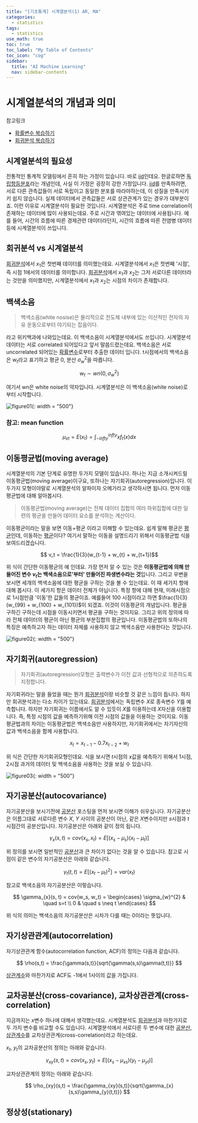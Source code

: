 ```yaml
---
title: "[기초통계] 시계열분석(1) AR, MA" 
categories:
  - statistics
tags:
  - statistics
use_math: true
toc: true
toc_label: "My Table of Contents"
toc_icon: "cog"
sidebar:
  title: "AI Machine Learning"
  nav: sidebar-contents
---
```


# 시계열분석의 개념과 의미

참고링크
* [확률변수 복습하기](https://losskatsu.github.io/statistics/random-variable/)
* [회귀분석 복습하기](https://losskatsu.github.io/statistics/simple-regression/)

## 시계열분석의 필요성

전통적인 통계적 모델링에서 흔히 하는 가정이 있습니다. 
바로 [iid](https://losskatsu.github.io/statistics/prob-distribution/)인데요. 
한글로하면 [독립항등분포](https://losskatsu.github.io/statistics/prob-distribution/)라는 개념인데, 
사실 이 가정은 굉장히 강한 가정입니다. 
[iid](https://losskatsu.github.io/statistics/prob-distribution/)를 만족하려면, 
서로 다른 관측값들이 서로 독립이고 동일한 분포를 따라야하는데, 이 성질을 만족시키키 쉽지 않습니다. 
실제 데이터에서 관측값들은 서로 상관관계가 있는 경우가 대부분이죠. 
이런 이유로 시계열분석이 필요한 것입니다. 
시계열분석은 주로 time correlation이 존재하는 데이터에 많이 사용되는데요. 
주로 시간과 엮여있는 데이터에 사용됩니다. 
예를 들어, 시간의 흐름에 따른 경제관련 데이터라던지, 
시간의 흐름에 따른 전염병 데이터 등에 시계열분석이 쓰입니다. 

## 회귀분석 vs 시계열분석

[회귀분석](https://losskatsu.github.io/statistics/simple-regression/)에서 $x_{1}$은 첫번째 데이터를 의미했는데요. 
시계열분석에서 $x_{1}$은 첫번째 '시점', 즉 시점 1에서의 데이터를 의미합니다. 
[회귀분석](https://losskatsu.github.io/statistics/simple-regression/)에서 $x_{1}$과 $x_{2}$는 그저 서로다른 데이터라는 것만을 의미했지만, 
시계열분석에서 $x_{1}$과 $x_{2}$는 시점의 차이가 존재합니다. 

## 백색소음

> 백색소음(white nosise)은 물리적으로 전도체 내부에 있는 이산적인 전자의 자유 운동으로부터 야기되는 잡음이다. 

라고 위키백과에 나와있는데요. 
이 백색소음이 시계열분석에서도 쓰입니다. 
시계열분석 데이터는 서로 correlated 되어있다고 앞서 말씀드렸는데요. 
백색소음은 서로 uncorrelated 되어있는 [확률변수](https://losskatsu.github.io/statistics/random-variable/)로부터 추출한 데이터 입니다. 
t시점에서의 백색소음은 $w_t$라고 표기하고 평균 0, 분산 $\sigma_{w}^{2}$을 따릅니다. 

$$ w_t \sim wn(0, \sigma_{w}^{2}) $$

여기서 wn은 white noise의 약자입니다. 
시계열분석은 이 백색소음(white noise)로부터 시작합니다. 

![figure01](){: width = "500"}

### 참고: mean function

$$ \mu_{xt} = E(x_t) = \int_{-infty}^{infty} xf_{t}(x) dx  $$

## 이동평균법(moving average)

시계열분석의 기본 단계로 유명한 두가지 모델이 있습니다. 
하나는 지금 소개시켜드릴 이동평균법(moving average)이구요, 또하나는 자기회귀(autoregression)입니다. 
이 두가지 모형이야말로 시계열분석의 알파이자 오메가라고 생각하시면 됩니다. 
먼저 이동평균법에 대해 알아봅시다.

> 이동평균법(moving average)는 전체 데이터 집합의 여러 하위집합에 대한 일련의 평균을 만들어 데이터 요소를 분석하는 계산이다. 

이동평균이라는 말을 보면 이동+평균 이라고 이해할 수 있는데요. 
쉽게 말해 평균은 [평균](https://losskatsu.github.io/statistics/mean-vairance/)인데, 이동하는 [평균](https://losskatsu.github.io/statistics/mean-vairance/)이다? 
여기서 말하는 이동을 설명드리기 위해서 이동평균법 식을 보여드리겠습니다. 

$$ v_t = \frac{1}{3}(w_{t-1} + w_{t} + w_{t+1})$$

위 식이 간단한 이동평균의 예 인데요. 
가장 먼저 알 수 있는 것은 **이동평균법에 의해 만들어진 변수 $v_t$는 백색소음으로'부터' 만들어진 파생변수라는 것**입니다. 
그리고 우변을 보시면 세개의 백색소음에 대한 평균을 구하는 것을 볼 수 있는데요. 
이 때 세가지 항에 대해 봅시다. 
이 세가지 항은 데이터 전체가 아닙니다. 특정 항에 대해 현재, 미래시점으로 1시점만큼 '이동'한 값들의 평균이죠. 
예를들어 100 시점이라고 하면 $\frac{1}{3}(w_{99} + w_{100} + w_{101})$이 되겠죠. 
이것이 이동평균의 개념입니다. 평균을 구하긴 구하는데 시점을 이동시키면서 평균을 구하는 것이지요. 
그리고 위의 정의에 따라 전체 데이터의 평균이 아닌 평균의 부분집합의 평균입니다. 
이동평균법의 또하나의 특징은 예측하고자 하는 데이터 자체를 사용하지 않고 백색소음만 사용한다는 것입니다.

![figure02](){: width = "500"}


## 자기회귀(autoregression)

> 자기회귀(autoregression)모형은 출력변수가 이전 값과 선형적으로 의존하도록 지정합니다. 

자기회귀라는 말을 들었을 때는 뭔가 [회귀분석](https://losskatsu.github.io/statistics/simple-regression/)이랑 비슷할 것 같은 느낌이 듭니다. 
하지만 회귀분석과는 다소 차이가 있는데요. 
[회귀분석](https://losskatsu.github.io/statistics/simple-regression/)에서는 독립변수 $X$로 종속변수 $Y$를 예측합니다. 
하지만 자기회귀는 이름에서도 알 수 있듯이 $X$를 이용하는데 $X$자신을 이용합니다. 
즉, 특정 시점의 값을 예측하기위해 이전 시점의 값들을 이용하는 것이지요. 
이동평균법과의 차이는 이동평균법은 백색소음만 사용하지만, 자기회귀에서는 자기자신의 값과 백색소음을 함께 사용합니다. 

$$ x_t = x_{t-1} - 0.7x_{t-2} + w_t $$

위 식은 간단한 자기회귀모형인데요. 
식을 보시면 $t$시점의 $x$값을 예측하기 위해서 1시점, 2시점 과거의 데이터 및 백색소음을 사용하는 것을 보실 수 있습니다. 

![figure03](){: width = "500"}


## 자기공분산(autocovariance)

자기공분산을 보시기전에 [공분산](https://losskatsu.github.io/statistics/cov-corr/) 포스팅을 먼저 보시면 이해가 쉬우십니다. 
자기공분산은 이름그대로 서로다른 변수 $X$, $Y$ 사이의 공분산이 아닌, 
같은 $X$변수이지만 $s$시점과 $t$시점간의 공분산입니다. 
자기공분산은 아래와 같이 정의 됩니다. 

$$ \gamma_{x}(s, t) = cov(x_s, x_t) = E[(x_{s} - \mu_{s})(x_{t} - \mu_{t})]  $$

위 정의를 보시면 일반적인 [공분산](https://losskatsu.github.io/statistics/cov-corr/)과 큰 차이가 없다는 것을 알 수 있습니다. 
참고로 시점이 같은 변수의 자기공분산은 아래와 같습니다. 

$$ \gamma_{t}(t, t) = E[(x_{t} - \mu_{t})^{2}] = var(x_{t}) $$

참고로 백색소음의 자기공분산은 이렇습니다. 

$$
\gamma_{x}(s, t) = cov(w_s, w_t) = 
\begin{cases}
\sigma_{w}^{2} & \quad s=t \\
0 & \quad s \neq t
\end{cases}
$$

위 식의 의미는 백색소음의 자기공분산은 시차가 다를 때는 0이라는 뜻입니다. 

## 자기상관관계(autocorrelation)

자기상관관계 함수(autocorrelation function, ACF)의 정의는 다음과 같습니다. 

$$ \rho(s,t) = \frac{\gamma(s,t)}{sqrt{\gamma(s,s)\gamma(t,t)}} $$

[상관계수](https://losskatsu.github.io/statistics/cov-corr/)와 마찬가지로 ACF도 -1에서 1사이의 값을 가집니다. 


## 교차공분산(cross-covariance), 교차상관관계(cross-correlation)

지금까지는 $x$변수 하나에 대해서 생각했는데요. 
시계열분석도 [회귀분석](https://losskatsu.github.io/statistics/simple-regression/)과 마찬가지로 두 가지 변수를 비교할 수도 있습니다. 
시계열분석에서 서로다른 두 변수에 대한 [공분산, 상관계수](https://losskatsu.github.io/statistics/cov-corr/)를 교차상관관계(cross-correlation)라고 하는데요. 

$x_t$, $y_t$의 교차공분산의 정의는 아래와 같습니다.  

$$ \gamma_{xy}(s,t) = cov(x_s, y_t) = E[(x_{s} - \mu_{xs})(y_{t} - \mu_{yt})] $$

교차상관관계의 정의는 아래와 같습니다.

$$ \rho_{xy}(s,t) = \frac{\gamma_{xy}(s,t)}{sqrt{\gamma_{x}(s,s)\gamma_{y}(t,t)}} $$


## 정상성(stationary)



